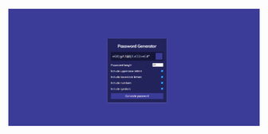 ![alt text](https://github.com/prashant-kumar1330/password-generator/blob/master/Screenshot%20(279).png)
